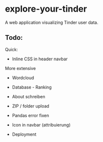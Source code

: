 # explore-your-tinder
A web application visualizing Tinder user data.

## Todo:
Quick:
* Inline CSS in header navbar


More extensive
* Wordcloud
* Database - Ranking
* About schreiben
* ZIP / folder upload
* Pandas error fixen
* Icon in navbar (attribuierung)

* Deployment